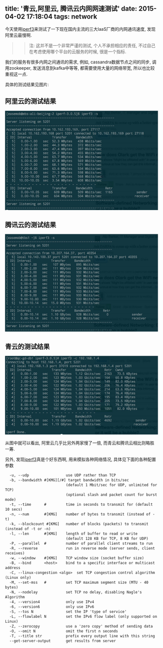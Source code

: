 title: '青云,阿里云, 腾讯云内网网速测试'
date: 2015-04-02 17:18:04
tags: network
---

今天使用[iperf3](https://github.com/esnet/iperf)来测试了一下现在国内主流的三大IaaS厂商的内网通讯速度, 发现阿里云最慢啊.

>> 注: 这并不是一个非常严谨的测试, 个人不承担相应的责任, 不过自己在考虑使用哪个平台的云服务的时候, 很是一个指标.

我们的服务有很多内网之间通讯的需求, 例如, cassandra数据节点之间的同步, 调用zookeeper, 发送消息到kafka中等等, 都需要使用大量的网络带宽, 所以也比较重视这一点.

具体的测试结果见图片:

## 阿里云的测试结果

![ali](/images/network-speed-cloud/ali.jpg)

## 腾讯云的测试结果

![qq](/images/network-speed-cloud/qq.jpg)

## 青云的测试结果

![qing](/images/network-speed-cloud/qing-cloud.jpg)

从图中就可以看出, 阿里云几乎比另外两家慢了一倍, 而青云和腾讯云相比则略胜一筹.

另外, 发现[iperf3](https://github.com/esnet/iperf)真是个好东西啊, 用来模拟各种网络情况, 具体见下面的各种配置参数

      -u, --udp                 use UDP rather than TCP
      -b, --bandwidth #[KMG][/#] target bandwidth in bits/sec
                                (default 1 Mbit/sec for UDP, unlimited for TCP)
                                (optional slash and packet count for burst mode)
      -t, --time      #         time in seconds to transmit for (default 10 secs)
      -n, --num       #[KMG]    number of bytes to transmit (instead of -t)
      -k, --blockcount #[KMG]   number of blocks (packets) to transmit (instead of -t or -n)
      -l, --len       #[KMG]    length of buffer to read or write
                                (default 128 KB for TCP, 8 KB for UDP)
      -P, --parallel  #         number of parallel client streams to run
      -R, --reverse             run in reverse mode (server sends, client receives)
      -w, --window    #[KMG]    TCP window size (socket buffer size)
      -B, --bind      <host>    bind to a specific interface or multicast address
      -C, --linux-congestion <algo>  set TCP congestion control algorithm (Linux only)
      -M, --set-mss   #         set TCP maximum segment size (MTU - 40 bytes)
      -N, --nodelay             set TCP no delay, disabling Nagle's Algorithm
      -4, --version4            only use IPv4
      -6, --version6            only use IPv6
      -S, --tos N               set the IP 'type of service'
      -L, --flowlabel N         set the IPv6 flow label (only supported on Linux)
      -Z, --zerocopy            use a 'zero copy' method of sending data
      -O, --omit N              omit the first n seconds
      -T, --title str           prefix every output line with this string
      --get-server-output       get results from server